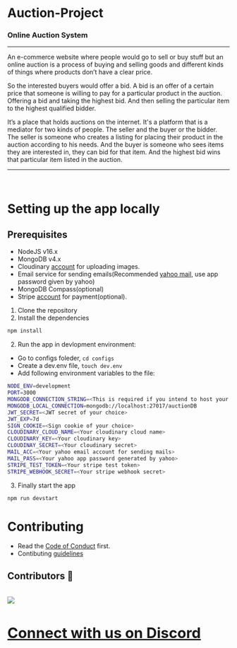 # Auction-Project
### Online Auction System
<hr>

An e-commerce website where people would go to sell or buy stuff but an online auction is a process of buying and selling goods and different kinds of things where products don’t have a clear price. 

So the interested buyers would offer a bid. A bid is an offer of a certain price that someone is willing to pay for a particular product in the auction. Offering a bid and taking the highest bid. And then selling the particular item to the highest qualified bidder.

It’s a place that holds auctions on the internet. It's a platform that is a mediator for two kinds of people. The seller and the buyer or the bidder. The seller is someone who creates a listing for placing their product in the auction according to his needs. And the buyer is someone who sees items they are interested in, they can bid for that item. And the highest bid wins that particular item listed in the auction.

<hr>


<br>

# Setting up the app locally
## Prerequisites
- NodeJS v16.x
- MongoDB v4.x
- Cloudinary [account](https://cloudinary.com/) for uploading images.
- Email service for sending emails(Recommended [yahoo mail](https://in.mail.yahoo.com/), use app password given by yahoo)
- MongoDB Compass(optional)
- Stripe [account](https://stripe.com/) for payment(optional).
1. Clone the repository
2. Install the dependencies
```sh
npm install
```
2. Run the app in devlopment environment:
- Go to configs foleder, `cd configs`
- Create a dev.env file, `touch dev.env`
- Add following environment variables to the file:
```sh
NODE_ENV=development
PORT=3000
MONGODB_CONNECTION_STRING=<This is required if you intend to host your db online>
MONGODB_LOCAL_CONNECTION=mongodb://localhost:27017/auctionDB
JWT_SECRET=<JWT secret of your choice>
JWT_EXP=7d
SIGN_COOKIE=<Sign cookie of your choice>
CLOUDINARY_CLOUD_NAME=<Your cloudinary cloud name>
CLOUDINARY_KEY=<Your cloudinary key>
CLOUDINAY_SECRET=<Your cloudinary secret>
MAIL_ACC=<Your yahoo email account for sending mails>
MAIL_PASS=<Your yahoo app password generated by yahoo>
STRIPE_TEST_TOKEN=<Your stripe test token>
STRIPE_WEBHOOK_SECRET=<Your stripe webhook secret>
```
3. Finally start the app
```sh
npm run devstart
```

# Contributing
- Read the [Code of Conduct](./docs/code-of-conduct.md) first.
- Contibuting [guidelines](./docs/contributing/contributing.md)

## Contributors 👥
<br>
<a href = "https://github.com/Hritvik-Mohan/Auction-Project/graphs/contributors">
  <img src = "https://contrib.rocks/image?repo=Hritvik-Mohan/Auction-Project">
</a>
<br>

# [<h3>Connect with us on Discord](https://discord.gg/5PNFxQF2nz) 
